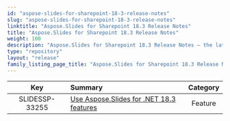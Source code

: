```yaml
---
id: "aspose-slides-for-sharepoint-18-3-release-notes"
slug: "aspose-slides-for-sharepoint-18-3-release-notes"
linktitle: "Aspose.Slides for Sharepoint 18.3 Release Notes"
title: "Aspose.Slides for Sharepoint 18.3 Release Notes"
weight: 100
description: "Aspose.Slides for Sharepoint 18.3 Release Notes – the latest updates and fixes."
type: "repository"
layout: "release"
family_listing_page_title: "Aspose.Slides for Sharepoint 18.3 Release Notes"
---
```


|**Key** |**Summary** |**Category** |
| :-: | :- | :-: |
|SLIDESSP-33255|[Use Aspose.Slides for .NET 18.3 features](/slides/net/release-notes/2018/aspose-slides-for-net-18-3-release-notes/)|Feature|

